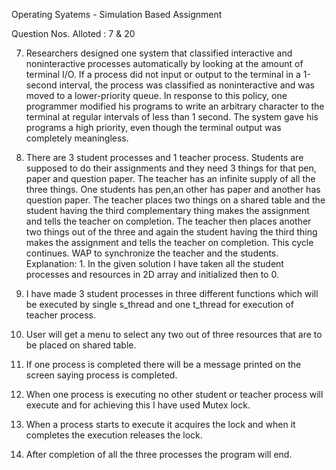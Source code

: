 Operating Syatems - Simulation Based Assignment

Question Nos. Alloted : 7 & 20

7. Researchers designed one system that classified interactive and noninteractive processes automatically by looking at the amount of terminal I/O. If a process did not input or output to the terminal in a 1-second interval, the process was classified as noninteractive and was moved to a lower-priority queue. In response to this policy, one programmer modified his programs to write an arbitrary character to the terminal at regular intervals of less than 1 second. The system gave his programs a high priority, even though the terminal output was completely meaningless.

20. There are 3 student processes and 1 teacher process. Students are supposed to do their
assignments and they need 3 things for that pen, paper and question paper. The teacher
has an infinite supply of all the three things. One students has pen,an other has paper and
another has question paper. The teacher places two things on a shared table and the
student having the third complementary thing makes the assignment and tells the teacher
on completion. The teacher then places another two things out of the three and again the
student having the third thing makes the assignment and tells the teacher on completion.
This cycle continues. WAP to synchronize the teacher and the students.
Explanation: 1. In the given solution I have taken all the student processes and resources in 2D array and initialized then to 0. 
2. I have made 3 student processes in three different functions which will be executed by single s_thread and one t_thread for execution of teacher process. 
3. User will get a menu to select any two out of three resources that are to be placed on shared table. 
4. If one process is completed there will be a message printed on the screen saying process is completed. 
5. When one process is executing no other student or teacher process will execute and for achieving this I have used Mutex lock. 
6. When a process starts to execute it acquires the lock and when it completes the execution releases the lock. 
7. After completion of all the three processes the program will end.
